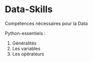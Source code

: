 # Data-Skills
Compétences nécessaires pour la Data

Python-essentiels :
1. Généralités
2. Les variables
3. Les opérateurs

